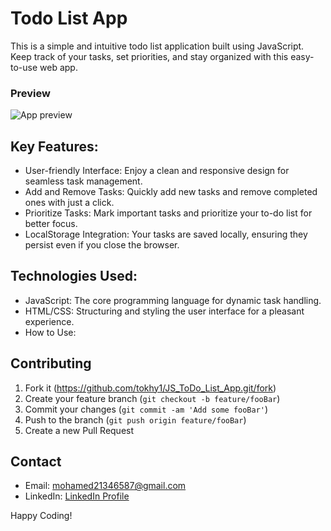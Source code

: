 # Todo List App

This is a simple and intuitive todo list application built using JavaScript. Keep track of your tasks, set priorities, and stay organized with this easy-to-use web app.

### Preview

![App preview](https://github.com/tokhy1/WeatherApp/assets/140895791/11582672-1e6b-45a6-9d61-fef320849e2a)


## Key Features:

- User-friendly Interface: Enjoy a clean and responsive design for seamless task management.
- Add and Remove Tasks: Quickly add new tasks and remove completed ones with just a click.
- Prioritize Tasks: Mark important tasks and prioritize your to-do list for better focus.
- LocalStorage Integration: Your tasks are saved locally, ensuring they persist even if you close the browser.

## Technologies Used:

- JavaScript: The core programming language for dynamic task handling.
- HTML/CSS: Structuring and styling the user interface for a pleasant experience.
- How to Use:

## Contributing

1. Fork it (<https://github.com/tokhy1/JS_ToDo_List_App.git/fork>)
2. Create your feature branch (`git checkout -b feature/fooBar`)
3. Commit your changes (`git commit -am 'Add some fooBar'`)
4. Push to the branch (`git push origin feature/fooBar`)
5. Create a new Pull Request

## Contact 
- Email: <mohamed21346587@gmail.com>
- LinkedIn: [LinkedIn Profile](https://www.linkedin.com/in/mohamed-ashraf-abd-elmoneam-409538246?lipi=urn%3Ali%3Apage%3Ad_flagship3_profile_view_base_contact_details%3BgLq%2BPh0QQX62Mwzt3ozQGQ%3D%3D)


Happy Coding!
